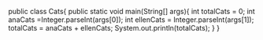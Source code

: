 public class Cats{
  public static void main(String[] args){
    int totalCats = 0;
      int anaCats =Integer.parseInt(args[0]);
      int ellenCats = Integer.parseInt(args[1]);
      totalCats = anaCats + ellenCats;
      System.out.println(totalCats);
    }
}
